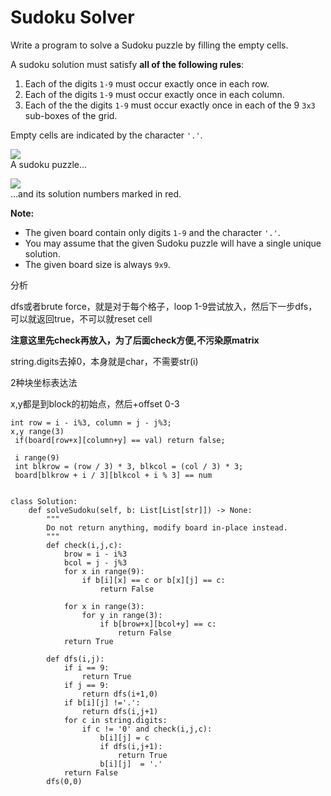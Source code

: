 # Sudoku Solver



Write a program to solve a Sudoku puzzle by filling the empty cells.

A sudoku solution must satisfy **all of the following rules**:

1. Each of the digits `1-9` must occur exactly once in each row.
2. Each of the digits `1-9` must occur exactly once in each column.
3. Each of the the digits `1-9` must occur exactly once in each of the 9 `3x3` sub-boxes of the grid.

Empty cells are indicated by the character `'.'`.

![](https://upload.wikimedia.org/wikipedia/commons/thumb/f/ff/Sudoku-by-L2G-20050714.svg/250px-Sudoku-by-L2G-20050714.svg.png)  
A sudoku puzzle...

![](https://upload.wikimedia.org/wikipedia/commons/thumb/3/31/Sudoku-by-L2G-20050714_solution.svg/250px-Sudoku-by-L2G-20050714_solution.svg.png)  
...and its solution numbers marked in red.

**Note:**

* The given board contain only digits `1-9` and the character `'.'`.
* You may assume that the given Sudoku puzzle will have a single unique solution.
* The given board size is always `9x9`.

分析

dfs或者brute force，就是对于每个格子，loop 1-9尝试放入，然后下一步dfs，可以就返回true，不可以就reset cell

**注意这里先check再放入，为了后面check方便,不污染原matrix**

string.digits去掉0，本身就是char，不需要str\(i\)

2种块坐标表达法

x,y都是到block的初始点，然后+offset 0-3

```text
int row = i - i%3, column = j - j%3;
x,y range(3)
 if(board[row+x][column+y] == val) return false;
 
 i range(9)
 int blkrow = (row / 3) * 3, blkcol = (col / 3) * 3; 
 board[blkrow + i / 3][blkcol + i % 3] == num
```



```text

class Solution:
    def solveSudoku(self, b: List[List[str]]) -> None:
        """
        Do not return anything, modify board in-place instead.
        """
        def check(i,j,c):
            brow = i - i%3 
            bcol = j - j%3
            for x in range(9):
                if b[i][x] == c or b[x][j] == c:
                    return False

            for x in range(3):
                for y in range(3):
                    if b[brow+x][bcol+y] == c:
                        return False
            return True 
        
        def dfs(i,j):
            if i == 9:
                return True
            if j == 9:
                return dfs(i+1,0)
            if b[i][j] !='.':
                return dfs(i,j+1)
            for c in string.digits:
                if c != '0' and check(i,j,c):
                    b[i][j] = c
                    if dfs(i,j+1):
                        return True
                    b[i][j]  = '.'
            return False
        dfs(0,0)
```

